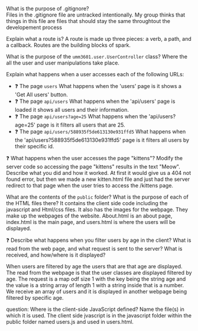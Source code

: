 What is the purpose of .gitignore? <br>
Files in the .gitignore file are untracked intentionally. 
My group thinks that things in this file are files that should stay the same throughtout the developement process

Explain what a route is? 
A route is made up three pieces: a verb, a path, and a callback. Routes are the building blocks of spark.

What is the purpose of the `umm3601.user.UserController` class?
Where the all the user and user manipulations take place.

Explain what happens when a user accesses each of the
following URLs:
- :question: The page `users`
What happens when the 'users' page is it shows a 'Get All users' button.
- :question: The page `api/users`
What happens when the 'api/users' page is loaded it shows all users and their information.
- :question: The page `api/users?age=25`
What happens when the 'api/users?age=25' page is it filters all users that are 25.
- :question: The page `api/users/588935f5de613130e931ffd5`
What happens when the 'api/users?588935f5de613130e931ffd5' page is it filters all users by their specific id.


:question: What happens when the user accesses the page "kittens"? Modify the server code so accessing the page "kittens" results in the text "Meow". Describe what you did and how it worked. 
At first it would give us a 404 not found error, but then we made a new kitten.html file and just had the server redirect to that page when the user tries to access the /kittens page.

What are the contents of the `public` folder? What is the purpose of each of the HTML files there?
It contains the client side code including the javascript and Html/css files. It also has the images for the webpage.
They make up the webpages of the website. About.html is an about page, index.html is the main page, and users.html is where the users will 
be displayed.

:question: Describe what happens when you filter users by
age in the client? What is read from the web page, and what
request is sent to the server? What is received, and how/where
is it displayed?

When users are filtered by age the users that are that age are displayed. The read from the webpage is that the user classes
are displayed filtered by age. The request is a map odf size 1 with the key being the string age and the value is a string array of length 1 
with a string inside that is a number. We receive an array of users and it is displayed in another webpage being filtered by 
specific age. 

question: Where is the client-side JavaScript defined? Name the file(s) in which it is used.
The client side jvascript is in the javascript folder within the public folder named users.js and used in users.html.